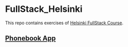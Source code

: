 # FullStack_Helsinki

This repo contains exercises of [Helsinki FullStack Course](https://fullstackopen.com/en/#course-contents).

## [Phonebook App](https://phonebook-ihd9.onrender.com)
